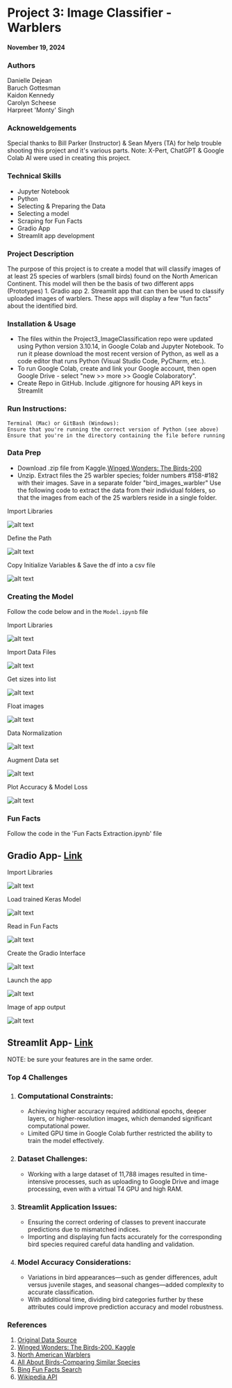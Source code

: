 # Project 3: Image Classifier - Warblers
#### November 19, 2024

### Authors
Danielle Dejean\
Baruch Gottesman\
Kaidon Kennedy\
Carolyn Scheese\
Harpreet 'Monty' Singh

### Acknoweldgements 
Special thanks to Bill Parker (Instructor) & Sean Myers (TA) for help trouble shooting this project and it's various parts. 
Note: X-Pert, ChatGPT & Google Colab AI were used in creating this project. 

### Technical Skills
- Jupyter Notebook
- Python
- Selecting & Preparing the Data 
- Selecting a model 
- Scraping for Fun Facts
- Gradio App
- Streamlit app development

### Project Description 
The purpose of this project is to create a model that will classify images of at least 25 species of warblers (small birds) found on the North American Continent.
This model will then be the basis of two different apps (Prototypes) 1. Gradio app 2. Streamlit app that can then be used to classify uploaded images of warblers. These apps will display a few "fun facts" about the identified bird. 
                  
### Installation & Usage
- The files within the Project3_ImageClassification repo were updated using Python version 3.10.14, in Google Colab and Jupyter Notebook. To run it please download the most recent version of Python, as well as a code editor that runs Python (Visual Studio Code, PyCharm, etc.). 
- To run Google Colab, create and link your Google account, then open Google Drive - select "new >> more >> Google Colaboratory".
- Create Repo in GitHub. Include .gitignore for housing API keys in Streamlit

### Run Instructions:
    Terminal (Mac) or GitBash (Windows):
    Ensure that you're running the correct version of Python (see above)
    Ensure that you're in the directory containing the file before running

### Data Prep 
- Download .zip file from Kaggle.[Winged Wonders: The Birds-200](https://www.vision.caltech.edu/datasets/cub_200_2011/)
- Unzip. Extract files the 25 warbler species; folder numbers #158-#182 with their images. Save in a separate folder "bird_images_warbler"
Use the following code to extract the data from their individual folders, so that the images from each of the 25 warblers reside in a single folder. 

Import Libraries

![alt text](Images_code/Data_Prep_libraries.jpg)

Define the Path

![alt text](Images_code/Data_Prep_Define_Path.jpg)

Copy Initialize Variables & Save the df into a csv file 

![alt text](Images_code/Data_Prep_Initialize_variables.jpg)

### Creating the Model
Follow the code below and in the `Model.ipynb` file 

Import Libraries

![alt text](Images_code/Model_import_Libraries.jpg)

Import Data Files 

![alt text](Images_code/Model_importing_data_files.jpg)

Get sizes into list

![alt text](Images_code/Model_get_sizes_into_list.jpg)

Float images

![alt text](Images_code/model_float_images.jpg)

Data Normalization

![alt text](Images_code/Model_normalize_imagess.jpg)

Augment Data set

![alt text](Images_code/Model_Augment_data_set.jpg)

Plot Accuracy & Model Loss

![alt text](Images_code/Model_Accuracy&Model_Loss.jpg)

### Fun Facts
Follow the code in the 'Fun Facts Extraction.ipynb' file

## Gradio App- [Link](https://14685f404e70200cff.gradio.live/)
Import Libraries

![alt text](Images_code/Gradio_Import_Libraries.jpg)

Load trained Keras Model

![alt text](Images_code/Gradio_load_trained_Keras_Model.jpg)

Read in Fun Facts

![alt text](Images_code/Gradio_read_In_Fun_Facts.jpg)

Create the Gradio Interface

![alt text](Images_code/Gradio_Create_Interface.jpg)

Launch the app

![alt text](Images_code/Gradio_Launch_app.jpg)

Image of app output 

![alt text](Images_code/Gradio_App_ScreenShot.png)

      
## Streamlit App- [Link](https://14685f404e70200cff.gradio.live/)
NOTE: be sure your features are in the same order. 


### Top 4 Challenges 
1. ### Computational Constraints:
    - Achieving higher accuracy required additional epochs, deeper layers, or higher-resolution images, which demanded significant computational power.  
    - Limited GPU time in Google Colab further restricted the ability to train the model effectively.  

2. ### Dataset Challenges:
    - Working with a large dataset of 11,788 images resulted in time-intensive processes, such as uploading to Google Drive and image processing, even with a virtual T4 GPU and high RAM.  

3. ### Streamlit Application Issues:
    - Ensuring the correct ordering of classes to prevent inaccurate predictions due to mismatched indices.  
    - Importing and displaying fun facts accurately for the corresponding bird species required careful data handling and validation.  

4. ### Model Accuracy Considerations:
    - Variations in bird appearances—such as gender differences, adult versus juvenile stages, and seasonal changes—added complexity to accurate classification.  
    - With additional time, dividing bird categories further by these attributes could improve prediction accuracy and model robustness.  

### References 
1. [Original Data Source](https://www.vision.caltech.edu/datasets/cub_200_2011/)
2. [Winged Wonders: The Birds-200. Kaggle](https://www.vision.caltech.edu/datasets/cub_200_2011/)
3. [North American Warblers](https://www.birds-of-north-america.net/north-american-warblers.html)
4. [All About Birds-Comparing Similar Species](https://www.allaboutbirds.org/guide/Pine_Warbler/species-compare/65760791)
5. [Bing Fun Facts Search]("https://api.bing.microsoft.com/v7.0/search")
6. [Wikipedia API]("https://pypi.org/project/Wikipedia-API/")
